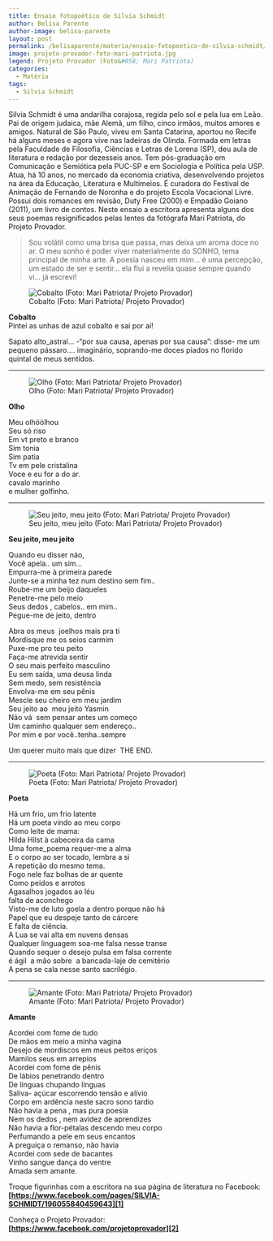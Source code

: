 ```yaml
---
title: Ensaio fotopoético de Silvia Schmidt
author: Belisa Parente
author-image: belisa-parente
layout: post
permalink: /belisaparente/materia/ensaio-fotopoetico-de-silvia-schmidt/
image: projeto-provador-foto-mari-patriota.jpg
legend: Projeto Provador (Foto&#058; Mari Patriota)
categories:
  - Matéria
tags:
  - Silvia Schmidt
---
```


Silvia Schmidt é uma andarilha corajosa, regida pelo sol e pela lua em Leão. Pai de origem judaica, mãe Alemã, um filho, cinco irmãos, muitos amores e amigos. Natural de São Paulo, viveu em Santa Catarina, aportou no Recife há alguns meses e agora vive nas ladeiras de Olinda. Formada em letras pela Faculdade de Filosofia, Ciências e Letras de Lorena (SP), deu aula de literatura e redação por dezesseis anos. Tem pós-graduação em Comunicação e Semiótica pela PUC-SP e em Sociologia e Política pela USP. Atua, há 10 anos, no mercado da economia criativa, desenvolvendo projetos na área da Educação, Literatura e Multimeios. É curadora do Festival de Animação de Fernando de Noronha e do projeto Escola Vocacional Livre. Possui dois romances em revisão, Duty Free (2000) e Empadão Goiano (2011), um livro de contos. Neste ensaio a escritora apresenta alguns dos seus poemas resignificados pelas lentes da fotógrafa Mari Patriota, do Projeto Provador.

> Sou volátil como uma brisa que passa, mas deixa um aroma doce no ar. O meu sonho é poder viver materialmente do SONHO, tema principal de minha arte. A poesia nasceu em mim… é uma percepção, um estado de ser e sentir… ela flui a revelia quase sempre quando vi... já escrevi!

<figure><img src="https://raw.githubusercontent.com/revistazena/img/master/cobalto-foto-mari-patriota-projeto-provador.jpg" alt="Cobalto (Foto: Mari Patriota/ Projeto Provador)" title="Cobalto (Foto: Mari Patriota/ Projeto Provador)" /><figcaption class="legenda">Cobalto (Foto: Mari Patriota/ Projeto Provador)</figcaption></figure>

**Cobalto**  
Pintei as unhas de azul cobalto e sai por ai!

Sapato alto_astral... 
-&#8220;por sua causa, apenas por sua causa&#8221;: disse- me um pequeno pássaro&#8230;. imaginário, soprando-me doces piados no florido quintal de meus sentidos.

---

<figure><img src="https://raw.githubusercontent.com/revistazena/img/master/seu-jeito-meu-jeito-foto-mari-patriota-projeto-provador.jpg" alt="Olho (Foto: Mari Patriota/ Projeto Provador)" title="Olho (Foto: Mari Patriota/ Projeto Provador)" /><figcaption class="legenda">Olho (Foto: Mari Patriota/ Projeto Provador)</figcaption></figure>

**Olho**

Meu olhöölhou<br /> Seu só riso<br /> Em vt preto e branco<br /> Sim tonia<br /> Sim patia<br /> Tv em pele cristalina<br /> Voce e eu for a do ar.<br /> cavalo marinho<br /> e mulher golfinho.

---

<figure><img src="https://raw.githubusercontent.com/revistazena/img/master/olho-foto-mari-patriota-projeto-provador.jpg" alt="Seu jeito, meu jeito (Foto: Mari Patriota/ Projeto Provador)" title="Seu jeito, meu jeito (Foto: Mari Patriota/ Projeto Provador)" /><figcaption class="legenda">Seu jeito, meu jeito (Foto: Mari Patriota/ Projeto Provador)</figcaption></figure>

**Seu jeito, meu jeito**

Quando eu disser náo,<br /> Você apela.. um sim…<br /> Empurra-me à primeira parede<br /> Junte-se a minha tez num destino sem fim..<br /> Roube-me um beijo daqueles<br /> Penetre-me pelo meio<br /> Seus dedos , cabelos.. em mim..<br /> Pegue-me de jeito, dentro

Abra os meus  joelhos mais pra ti<br /> Mordisque me os seios carmim<br /> Puxe-me pro teu peito<br /> Faça-me atrevida sentir<br /> O seu mais perfeito masculino<br /> Eu sem saída, uma deusa linda<br /> Sem medo, sem resistência<br /> Envolva-me em seu pênis<br /> Mescle seu cheiro em meu jardim<br /> Seu jeito ao  meu jeito Yasmin<br /> Não vá  sem pensar antes um começo<br /> Um caminho qualquer sem endereço..<br /> Por mim e por você..tenha..sempre

Um querer muito mais que dizer  THE END.

---

<figure><img src="https://raw.githubusercontent.com/revistazena/img/master/poeta-foto-mari-patriota-projeto-provador.jpg" alt="Poeta (Foto: Mari Patriota/ Projeto Provador)" title="Poeta (Foto: Mari Patriota/ Projeto Provador)" /><figcaption class="legenda">Poeta (Foto: Mari Patriota/ Projeto Provador)</figcaption></figure>

**Poeta**

Há um frio, um frio latente<br /> Há um poeta vindo ao meu corpo<br /> Como leite de mama:<br /> Hilda Hilst à cabeceira da cama<br /> Uma fome_poema requer-me a alma<br /> E o corpo ao ser tocado, lembra a si<br /> A repetição do mesmo tema.<br /> Fogo nele faz bolhas de ar quente<br /> Como peidos e arrotos<br /> Agasalhos jogados ao léu<br /> falta de aconchego<br /> Visto-me de luto goela a dentro porque não há<br /> Papel que eu despeje tanto de cárcere<br /> E falta de ciência.<br /> A Lua se vai alta em nuvens densas<br /> Qualquer linguagem soa-me falsa nesse transe<br /> Quando sequer o desejo pulsa em falsa corrente<br /> é ágil  a mão sobre  a bancada-laje de cemitério<br /> A pena se cala nesse santo sacrilégio.

---

<figure><img src="https://raw.githubusercontent.com/revistazena/img/master/amante-foto-mari-patriota-projeto-provador.jpg" alt="Amante (Foto: Mari Patriota/ Projeto Provador)" title="Amante (Foto: Mari Patriota/ Projeto Provador)" /><figcaption class="legenda">Amante (Foto: Mari Patriota/ Projeto Provador)</figcaption></figure>

**Amante**


Acordei com fome de tudo<br /> De mãos em meio a minha vagina<br /> Desejo de mordiscos em meus peitos eriços<br /> Mamilos seus em arrepios<br /> Acordei com fome de pênis<br /> De lábios penetrando dentro<br /> De línguas chupando línguas<br /> Saliva- açúcar escorrendo tensão e alívio<br /> Corpo em ardência neste sacro sono tardio<br /> Não havia a pena , mas pura poesia<br /> Nem os dedos , nem avidez de aprendizes<br /> Não havia a flor-pétalas descendo meu corpo<br /> Perfumando a pele em seus encantos<br /> A preguiça o remanso, não havia<br /> Acordei com sede de bacantes<br /> Vinho sangue dança do ventre<br /> Amada sem amante.

Troque figurinhas com a escritora na sua página de literatura no Facebook: **[https://www.facebook.com/pages/SILVIA-SCHMIDT/196055840459643][1]**

Conheça o Projeto Provador: **[https://www.facebook.com/projetoprovador][2]**

[1]: https://www.facebook.com/pages/SILVIA-SCHMIDT/196055840459643
[2]: https://www.facebook.com/projetoprovador